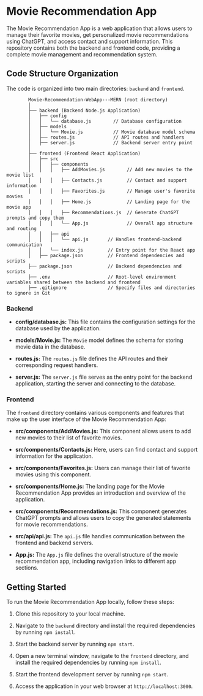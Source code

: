 # Movie Recommendation App

The Movie Recommendation App is a web application that allows users to manage their favorite movies, get personalized movie recommendations using ChatGPT, and access contact and support information. This repository contains both the backend and frontend code, providing a complete movie management and recommendation system.

## Code Structure Organization

The code is organized into two main directories: `backend` and `frontend`.

            Movie-Recommendation-WebApp---MERN (root directory)
            │
            ├── backend (Backend Node.js Application)
            │   ├── config
            │   │   └── database.js        // Database configuration
            │   ├── models
            │   │   └── Movie.js           // Movie database model schema
            │   ├── routes.js              // API routes and handlers
            │   ├── server.js              // Backend server entry point
            │
            ├── frontend (Frontend React Application)
            │   ├── src
            │   │   ├── components
            │   │   │   ├── AddMovies.js        // Add new movies to the movie list
            │   │   │   ├── Contacts.js         // Contact and support information
            │   │   │   ├── Favorites.js        // Manage user's favorite movies
            │   │   │   ├── Home.js             // Landing page for the movie app
            │   │   │   ├── Recommendations.js  // Generate ChatGPT prompts and copy them
            │   │   │   └── App.js              // Overall app structure and routing
            │   │   ├── api
            │   │   │   └── api.js       // Handles frontend-backend communication
            │   │   └── index.js         // Entry point for the React app
            │   ├── package.json         // Frontend dependencies and scripts
            ├── package.json             // Backend dependencies and scripts
            ├── .env                     // Root-level environment variables shared between the backend and frontend
            ├── .gitignore               // Specify files and directories to ignore in Git

### Backend

- **config/database.js:** This file contains the configuration settings for the database used by the application.

- **models/Movie.js:** The `Movie` model defines the schema for storing movie data in the database.

- **routes.js:** The `routes.js` file defines the API routes and their corresponding request handlers.

- **server.js:** The `server.js` file serves as the entry point for the backend application, starting the server and connecting to the database.

### Frontend

The `frontend` directory contains various components and features that make up the user interface of the Movie Recommendation App:

- **src/components/AddMovies.js:** This component allows users to add new movies to their list of favorite movies.

- **src/components/Contacts.js:** Here, users can find contact and support information for the application.

- **src/components/Favorites.js:** Users can manage their list of favorite movies using this component.

- **src/components/Home.js:** The landing page for the Movie Recommendation App provides an introduction and overview of the application.

- **src/components/Recommendations.js:** This component generates ChatGPT prompts and allows users to copy the generated statements for movie recommendations.

- **src/api/api.js:** The `api.js` file handles communication between the frontend and backend servers.

- **App.js:** The `App.js` file defines the overall structure of the movie recommendation app, including navigation links to different app sections.

## Getting Started

To run the Movie Recommendation App locally, follow these steps:

1. Clone this repository to your local machine.

2. Navigate to the `backend` directory and install the required dependencies by running `npm install`.

3. Start the backend server by running `npm start`.

4. Open a new terminal window, navigate to the `frontend` directory, and install the required dependencies by running `npm install`.

5. Start the frontend development server by running `npm start`.

6. Access the application in your web browser at `http://localhost:3000`.
